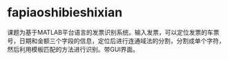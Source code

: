 # fapiaoshibieshixian
课题为基于MATLAB平台语言的发票识别系统。输入发票，可以定位发票的车票号，日期和金额三个字段的信息，定位后进行连通域法的分割，分割成单个字符，然后利用模板匹配的方法进行识别。带GUI界面。
